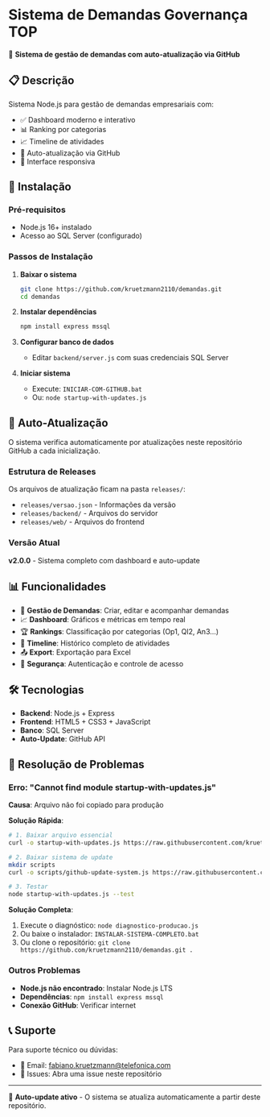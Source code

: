 # Sistema de Demandas Governança TOP

🏢 **Sistema de gestão de demandas com auto-atualização via GitHub**

## 📋 Descrição

Sistema Node.js para gestão de demandas empresariais com:
- ✅ Dashboard moderno e interativo
- 📊 Ranking por categorias
- 📈 Timeline de atividades
- 🔄 Auto-atualização via GitHub
- 📱 Interface responsiva

## 🚀 Instalação

### Pré-requisitos
- Node.js 16+ instalado
- Acesso ao SQL Server (configurado)

### Passos de Instalação

1. **Baixar o sistema**
   ```bash
   git clone https://github.com/kruetzmann2110/demandas.git
   cd demandas
   ```

2. **Instalar dependências**
   ```bash
   npm install express mssql
   ```

3. **Configurar banco de dados**
   - Editar `backend/server.js` com suas credenciais SQL Server

4. **Iniciar sistema**
   - Execute: `INICIAR-COM-GITHUB.bat`
   - Ou: `node startup-with-updates.js`

## 🔄 Auto-Atualização

O sistema verifica automaticamente por atualizações neste repositório GitHub a cada inicialização.

### Estrutura de Releases

Os arquivos de atualização ficam na pasta `releases/`:
- `releases/versao.json` - Informações da versão
- `releases/backend/` - Arquivos do servidor
- `releases/web/` - Arquivos do frontend

### Versão Atual

**v2.0.0** - Sistema completo com dashboard e auto-update

## 📊 Funcionalidades

- 📝 **Gestão de Demandas**: Criar, editar e acompanhar demandas
- 📈 **Dashboard**: Gráficos e métricas em tempo real
- 🏆 **Rankings**: Classificação por categorias (Op1, Ql2, An3...)
- 📅 **Timeline**: Histórico completo de atividades
- 📤 **Export**: Exportação para Excel
- 🔐 **Segurança**: Autenticação e controle de acesso

## 🛠️ Tecnologias

- **Backend**: Node.js + Express
- **Frontend**: HTML5 + CSS3 + JavaScript
- **Banco**: SQL Server
- **Auto-Update**: GitHub API

## 🚨 Resolução de Problemas

### Erro: "Cannot find module startup-with-updates.js"

**Causa**: Arquivo não foi copiado para produção

**Solução Rápida**:
```bash
# 1. Baixar arquivo essencial
curl -o startup-with-updates.js https://raw.githubusercontent.com/kruetzmann2110/demandas/main/startup-with-updates.js

# 2. Baixar sistema de update
mkdir scripts
curl -o scripts/github-update-system.js https://raw.githubusercontent.com/kruetzmann2110/demandas/main/scripts/github-update-system.js

# 3. Testar
node startup-with-updates.js --test
```

**Solução Completa**:
1. Execute o diagnóstico: `node diagnostico-producao.js`
2. Ou baixe o instalador: `INSTALAR-SISTEMA-COMPLETO.bat`
3. Ou clone o repositório: `git clone https://github.com/kruetzmann2110/demandas.git .`

### Outros Problemas

- **Node.js não encontrado**: Instalar Node.js LTS
- **Dependências**: `npm install express mssql`
- **Conexão GitHub**: Verificar internet

## 📞 Suporte

Para suporte técnico ou dúvidas:
- 📧 Email: fabiano.kruetzmann@telefonica.com
- 🐛 Issues: Abra uma issue neste repositório

---

🔄 **Auto-update ativo** - O sistema se atualiza automaticamente a partir deste repositório.